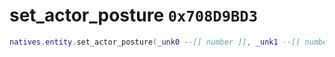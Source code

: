 # set_actor_posture `0x708D9BD3`

```lua
natives.entity.set_actor_posture(_unk0 --[[ number ]], _unk1 --[[ number ]])
```